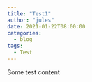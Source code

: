 ```yaml
---
title: "Test1"
author: "jules"
date: 2021-01-22T08:00:00
categories:
  - blog
tags:
  - Test
---
```


Some test content